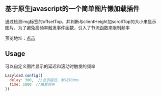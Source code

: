 ## 基于原生javascript的一个简单图片懒加载插件
通过检测img标签的offsetTop，并判断与clientHeight加scrollTop的大小来显示图片，为了避免高频率触发事件函数，引入了节流函数来限制频率

预览地址：[点击](http://tgxhx.github.io/lazyload)

Usage
---
可以自定义图片显示的延迟和滚动时触发的频率
```js
Lazyload.config({
  delay: 300,  //显示延迟，默认500ms
  time: 1000  //触发频率
})
```
